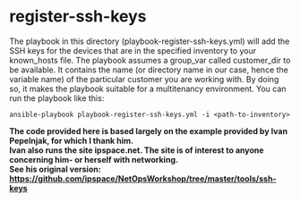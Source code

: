 # register-ssh-keys
The playbook in this directory (playbook-register-ssh-keys.yml) will add the SSH keys for the devices that are in the specified inventory to your known_hosts file.
The playbook assumes a group_var called customer_dir to be available. It contains the name (or directory name in our case, hence the variable name) of the particular customer you are working with. By doing so, it makes the playbook suitable for a multitenancy environment.
You can run the playbook like this:
```
ansible-playbook playbook-register-ssh-keys.yml -i <path-to-inventory>
```
**The code provided here is based largely on the example provided by Ivan Pepelnjak, for which I thank him.**  
**Ivan also runs the site ipspace.net. The site is of interest to anyone concerning him- or herself with networking.**  
**See his original version: https://github.com/ipspace/NetOpsWorkshop/tree/master/tools/ssh-keys**
